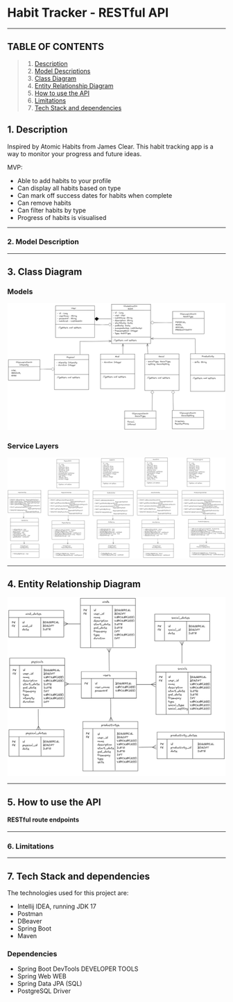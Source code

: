 # Habit Tracker - RESTful API

<hr />

## TABLE OF CONTENTS

> 1. [Description](#1-description)
> 2. [Model Descriptions](#2-models)
> 3. [Class Diagram](#3-class-diagram)
> 4. [Entity Relationship Diagram](#4-entity-relationship-diagram)
> 5. [How to use the API](#5-how-to-use-the-api)
> 6. [Limitations](#6-limitations)
> 7. [Tech Stack and dependencies](#7-tech-stack-and-dependencies)


## 1. Description

Inspired by Atomic Habits from James Clear. This habit tracking app is a way to monitor your progress and future ideas. 

MVP:

- Able to add habits to your profile
- Can display all habits based on type
- Can mark off success dates for habits when complete
- Can remove habits
- Can filter habits by type
- Progress of habits is visualised

<hr />

### 2. Model Description

<hr />

## 3. Class Diagram

### Models

![models](habit_tracker_models.png)

### Service Layers

![service layers](habit_tracker_service.png)

<hr />

## 4. Entity Relationship Diagram

![erd](habit_tracker_erd.png)

<hr />

## 5. How to use the API
#### RESTful route endpoints

<hr />

### 6. Limitations


<hr />

## 7. Tech Stack and dependencies
The technologies used for this project are:
- Intellij IDEA, running JDK 17
- Postman
- DBeaver
- Spring Boot
- Maven

### Dependencies

- Spring Boot DevTools DEVELOPER TOOLS
- Spring Web WEB
- Spring Data JPA (SQL)
- PostgreSQL Driver 
